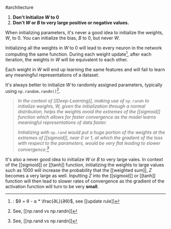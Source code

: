 #architecture 

1. **Don't Initialize $W$ to 0**
2. **Don't $W$ or $B$ to very large positive or negative values.**

When initializing parameters, it's never a good idea to initialize the weights, $W$, to 0. You can initialize the bias, $B$ to 0, but never $W$.

Initializing all the weights in $W$ to $0$ will lead to every neuron in the network computing the same function. During each weight update[^1], after each iteration, the weights in $W$ will be equivalent to each other. 

Each weight in $W$ will end up learning the same features and will fail to learn any meaningful representations of a dataset.

It's always better to initialize $W$ to randomly assigned parameters, typically using `np.random.randn()`[^2].

>*In the context of [[Deep-Learning]], making use of `np.randn` to initialize weights, $W$, given the initialization through a normal distribution, helps the weights avoid the extremes of the [[sigmoid]] function which allows for faster convergence as the model learns meaningful representations of data faster.*
>
>*Initializing with `np.rand` would put a huge portion of the weights at the extremes of [[sigmoid]], near $0$ or $1$, at which the gradient of the loss with respect to the parameters, would be very flat leading to slower convergence.[^2]*

It's also a never good idea to initialize $W$ or $B$ to very large vales. In context of the [[sigmoid]] or [[tanh]] function, initializing the weights to large values such as $1000$ will increase the probability that the [[weighted sum]], $Z$ becomes a very large as well. Inputting $Z$ into the [[sigmoid]] or [[tanh]] function will then lead to slower rates of convergence as the gradient of the activation function will turn to be very **small**.

[^1]:   : $θ = θ - ⍺ * \frac{∂L}{∂θ}$, see [[update rule]]

[^2]: See, [[np.rand vs np.randn]]
